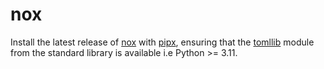 # nox

Install the latest release of [nox] with [pipx], ensuring that the [tomllib]
module from the standard library is available i.e Python >= 3.11.

[nox]: https://nox.thea.codes/en/stable/
[pipx]: https://github.com/pypa/pipx/
[tomllib]: https://docs.python.org/3/library/tomllib.html
